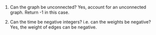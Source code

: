1. Can the graph be unconnected?
Yes, account for an unconnected graph. Return -1 in this case.

2. Can the time be negative integers? i.e. can the weights be negative?
Yes, the weight of edges can be negative.